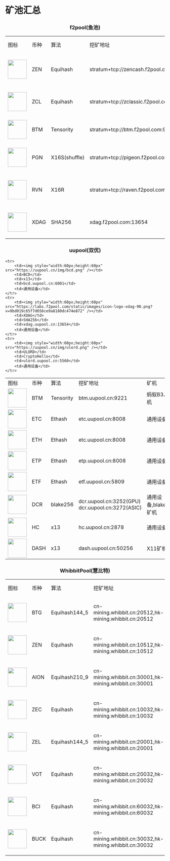 # 矿池汇总


### <center>f2pool(鱼池)</center>

<table>
	<tr>
		<td>图标</td>
		<td>币种</td>
		<td>算法</td>
		<td>挖矿地址</td>
		<td>矿机</td>
	</tr>
	<tr>
		<td><img style="width:60px;height:60px"  src="https://labs.f2pool.com/static/images/icon-logo-zen-90.png?v=6ad3fcecd88d668a9b6e0a2fa73153a2" /></td>
		<td>ZEN</td>
		<td>Equihash</td>
		<td>stratum+tcp://zencash.f2pool.com:3377</td>
		<td>显卡矿机</td>
	</tr>
	<tr>
		<td><img style="width:60px;height:60px"  src="https://labs.f2pool.com/static/images/icon-logo-zcl-90.png?v=2b5ff9adfc877fb685efbfc6ac2391d0" /></td>
		<td>ZCL</td>
		<td>Equihash</td>
		<td>stratum+tcp://zclassic.f2pool.com:3367</td>
		<td>显卡矿机</td>
	</tr>
	<tr>
		<td><img style="width:60px;height:60px"  src="https://labs.f2pool.com/static/images/icon-logo-btm-90.png?v=0cd2213c0a8cc1776f47cb0754ffd818" /></td>
		<td>BTM</td>
		<td>Tensority</td>
		<td>stratum+tcp://btm.f2pool.com:9221</td>
		<td>B3 矿机</td>
	</tr>
	<tr>
		<td><img style="width:60px;height:60px"  src="https://labs.f2pool.com/static/images/icon-logo-pgn-90.png?v=cc9b1c6a60b5eb90ecbf7126703df21f" /></td>
		<td>PGN</td>
		<td>X16S(shuffle)</td>
		<td>stratum+tcp://pigeon.f2pool.com:5750</td>
		<td>显卡矿机</td>
	</tr>
	<tr>
		<td><img style="width:60px;height:60px"  src="https://labs.f2pool.com/static/images/icon-logo-rvn-90.png?v=86d5df78d6e83af7b4b481e662786591" /></td>
		<td>RVN</td>
		<td>X16R</td>
		<td>stratum+tcp://raven.f2pool.com:3636</td>
		<td>显卡矿机</td>
	</tr>
	<tr>
		<td><img style="width:60px;height:60px"  src="https://labs.f2pool.com/static/images/icon-logo-xdag-90.png?v=9bd019c65f7d656ce9a8180dc474e872" /></td>
		<td>XDAG</td>
		<td>SHA256</td>
		<td>xdag.f2pool.com:13654</td>
		<td>显卡矿机</td>
	</tr>
</table>

### <center>uupool(双优)</center>

<table>
	<tr>
		<td>图标</td>
		<td>币种</td>
		<td>算法</td>
		<td>挖矿地址</td>
		<td>矿机</td>
	</tr>
	<tr>
		<td><img style="width:60px;height:60px"  src="https://labs.f2pool.com/static/images/icon-logo-btm-90.png?v=0cd2213c0a8cc1776f47cb0754ffd818" /></td>
		<td>BTM</td>
		<td>Tensority</td>
		<td>btm.uupool.cn:9221</td>
		<td> 蚂蚁B3、显卡矿机</td>
	</tr>
	<tr>
		<td><img style="width:60px;height:60px"  src="https://uupool.cn/img/etc.png" /></td>
		<td>ETC</td>
		<td>Ethash</td>
		<td>etc.uupool.cn:8008</td>
		<td>通用设备</td>
	</tr>
	<tr>
		<td><img style="width:60px;height:60px"  src="https://uupool.cn/img/eth.png" /></td>
		<td>ETH</td>
		<td>Ethash</td>
		<td>etc.uupool.cn:8008</td>
		<td>通用设备</td>
	</tr>
	<tr>
		<td><img style="width:60px;height:60px"  src="https://uupool.cn/img/etp.png" /></td>
		<td>ETP</td>
		<td>Ethash</td>
		<td>etp.uupool.cn:8008</td>
		<td>通用设备</td>
	</tr>
	<tr>
		<td><img style="width:60px;height:60px"  src="https://uupool.cn/img/etf.png" /></td>
		<td>ETF</td>
		<td>Ethash</td>
		<td>etf.uupool.cn:5809</td>
		<td>通用设备</td>
	</tr>
	<tr>
		<td><img style="width:60px;height:60px"  src="https://uupool.cn/img/dcr.png" /></td>
		<td>DCR</td>
		<td>blake256</td>
		<td>dcr.uupool.cn:3252(GPU)
dcr.uupool.cn:3272(ASIC)</td>
		<td>通用设备,blake256R14矿机</td>
	</tr>
	<tr>
		<td><img style="width:60px;height:60px"  src="https://uupool.cn/img/hc.png" /></td>
		<td>HC</td>
		<td>x13</td>
		<td>hc.uupool.cn:2878</td>
		<td>通用设备</td>
	</tr>
	<tr>
		<td><img style="width:60px;height:60px"  src="https://uupool.cn/img/dash.png" /></td>
		<td>DASH</td>
		<td>x13</td>
		<td>dash.uupool.cn:50256</td>
		<td>X11矿机</td>
	</tr>

	<tr>
		<td><img style="width:60px;height:60px"  src="https://uupool.cn/img/bcd.png" /></td>
		<td>BCD</td>
		<td>x13</td>
		<td>bcd.uupool.cn:6001</td>
		<td>通用设备</td>
	</tr>
	<tr>
		<td><img style="width:60px;height:60px"  src="https://labs.f2pool.com/static/images/icon-logo-xdag-90.png?v=9bd019c65f7d656ce9a8180dc474e872" /></td>
		<td>XDAG</td>
		<td>SHA256</td>
		<td>xdag.uupool.cn:13654</td>
		<td>通用设备</td>
	</tr>
	<tr>
		<td><img style="width:60px;height:60px"  src="https://uupool.cn/img/ulord.png" /></td>
		<td>ULORD</td>
		<td>CryptoHello</td>
		<td>ulord.uupool.cn:5560</td>
		<td>通用设备</td>
	</tr>
</table>


### <center>WhibbitPool(慧比特) </center>

<table>
	<tr>
		<td>图标</td>
		<td>币种</td>
		<td>算法</td>
		<td>挖矿地址</td>
		<td>矿机</td>
	</tr>
	<tr>
		<td><img style="width:60px;height:60px"  src="https://pool.whibbit.cn/static/bitcoingold.png" /></td>
		<td>BTG</td>
		<td>Equihash144_5</td>
		<td>cn-mining.whibbit.cn:20512,hk-mining.whibbit.cn:20512</td>
		<td>显卡矿机</td>
	</tr>
	<tr>
		<td><img style="width:60px;height:60px"  src="https://labs.f2pool.com/static/images/icon-logo-zen-90.png?v=6ad3fcecd88d668a9b6e0a2fa73153a2" /></td>
		<td>ZEN</td>
		<td>Equihash</td>
		<td>cn-mining.whibbit.cn:10512,hk-mining.whibbit.cn:10512</td>
		<td>显卡矿机</td>
	</tr>
	<tr>
		<td><img style="width:60px;height:60px"  src="https://pool.whibbit.cn/static/aion.png" /></td>
		<td>AION</td>
		<td>Equihash210_9</td>
		<td>cn-mining.whibbit.cn:30001,hk-mining.whibbit.cn:30001</td>
		<td>显卡矿机</td>
	</tr>
	<tr>
		<td><img style="width:60px;height:60px"  src="https://pool.whibbit.cn/static/zcash.png" /></td>
		<td>ZEC</td>
		<td>Equihash</td>
		<td>cn-mining.whibbit.cn:10032,hk-mining.whibbit.cn:10032</td>
		<td>显卡矿机</td>
	</tr>
	<tr>
		<td><img style="width:60px;height:60px"  src="https://pool.whibbit.cn/static/zelcash.png" /></td>
		<td>ZEL</td>
		<td>Equihash144_5</td>
		<td>cn-mining.whibbit.cn:20001,hk-mining.whibbit.cn:20001</td>
		<td>显卡矿机</td>
	</tr>
	<tr>
		<td><img style="width:60px;height:60px"  src="https://pool.whibbit.cn/static/votecoin.png" /></td>
		<td>VOT</td>
		<td>Equihash</td>
		<td>cn-mining.whibbit.cn:20032,hk-mining.whibbit.cn:20032</td>
		<td>显卡矿机</td>
	</tr>
	<tr>
		<td><img style="width:60px;height:60px"  src="https://pool.whibbit.cn/static/bitcoininterest.png" /></td>
		<td>BCI</td>
		<td>Equihash</td>
		<td>cn-mining.whibbit.cn:60032,hk-mining.whibbit.cn:60032</td>
		<td>显卡矿机</td>
	</tr>
	<tr>
		<td><img style="width:60px;height:60px"  src="https://pool.whibbit.cn/static/buck.png" /></td>
		<td>BUCK</td>
		<td>Equihash</td>
		<td>cn-mining.whibbit.cn:30032,hk-mining.whibbit.cn:30032</td>
		<td>显卡矿机</td>
	</tr>
</table>